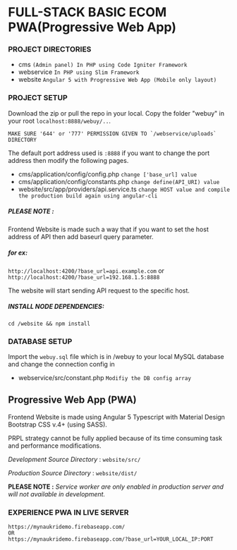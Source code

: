 # FULL-STACK BASIC ECOM PWA(Progressive Web App)
### PROJECT DIRECTORIES
* cms `(Admin panel) In PHP using Code Igniter Framework`
* webservice `In PHP using Slim Framework`
* website `Angular 5 with Progressive Web App (Mobile only layout)`

### PROJECT SETUP

Download the zip or pull the repo in your local. Copy the folder "webuy" in your root `localhost:8888/webuy/..`. 

    MAKE SURE '644' or '777' PERMISSION GIVEN TO `/webservice/uploads` DIRECTORY


The default port address used is `:8888` if you want to change the port address then modify the following pages.
* cms/application/config/config.php `change ['base_url] value`
* cms/application/config/constants.php `change define(API_URI) value`
* website/src/app/providers/api.service.ts `change HOST value and compile the production build again using angular-cli`

##### PLEASE NOTE : 
Frontend Website is made such a way that if you want to set the host address of API then add baseurl query parameter.
 
 ##### for ex: 
 `http://localhost:4200/?base_url=api.example.com`
 or
  `http://localhost:4200/?base_url=192.168.1.5:8888`

 The website will start sending API request to the specific host.
 
 ##### INSTALL NODE DEPENDENCIES:
 
`cd /website && npm install`


 ### DATABASE SETUP
 Import the `webuy.sql` file which is in /webuy to your local MySQL database 
 and change the connection config in
* webservice/src/constant.php `Modifiy the DB config array `

## Progressive Web App (PWA)
Frontend Website is made using Angular 5 Typescript with Material Design Bootstrap CSS v.4+ (using SASS).

PRPL strategy cannot be fully applied because of its time consuming task and performance modifications.

_Development Source Directory_ :
`website/src/`

_Production Source Directory_ :
`website/dist/`

**PLEASE NOTE :** 
_Service worker are only enabled in production server and will not available in development._

### EXPERIENCE PWA IN LIVE SERVER

    https://mynaukridemo.firebaseapp.com/
    OR
    https://mynaukridemo.firebaseapp.com/?base_url=YOUR_LOCAL_IP:PORT

 
 
